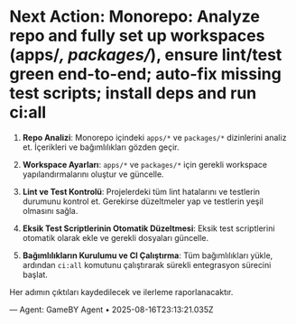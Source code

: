 # Next Action: Monorepo: Analyze repo and fully set up workspaces (apps/*, packages/*), ensure lint/test green end-to-end; auto-fix missing test scripts; install deps and run ci:all

1. **Repo Analizi**: Monorepo içindeki `apps/*` ve `packages/*` dizinlerini analiz et. İçerikleri ve bağımlılıkları gözden geçir.

2. **Workspace Ayarları**: `apps/*` ve `packages/*` için gerekli workspace yapılandırmalarını oluştur ve güncelle.

3. **Lint ve Test Kontrolü**: Projelerdeki tüm lint hatalarını ve testlerin durumunu kontrol et. Gerekirse düzeltmeler yap ve testlerin yeşil olmasını sağla.

4. **Eksik Test Scriptlerinin Otomatik Düzeltmesi**: Eksik test scriptlerini otomatik olarak ekle ve gerekli dosyaları güncelle.

5. **Bağımlılıkların Kurulumu ve CI Çalıştırma**: Tüm bağımlılıkları yükle, ardından `ci:all` komutunu çalıştırarak sürekli entegrasyon sürecini başlat. 

Her adımın çıktıları kaydedilecek ve ilerleme raporlanacaktır.

— Agent: GameBY Agent • 2025-08-16T23:13:21.035Z
